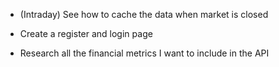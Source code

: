 - (Intraday) See how to cache the data when market is closed

- Create a register and login page

- Research all the financial metrics I want to include in the API
